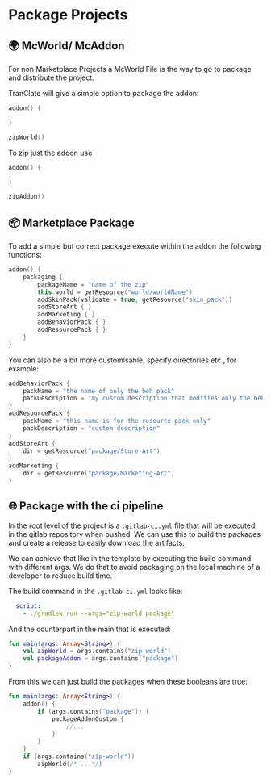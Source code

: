 # Package Projects

## &#127757; McWorld/ McAddon

For non Marketplace Projects a McWorld File is the way to go to package and distribute
the project.

TranClate will give a simple option to package the addon:

````kotlin
addon() {

}

zipWorld()
````

To zip just the addon use

````kotlin
addon() {

}

zipAddon()
````

## &#128230; Marketplace Package

To add a simple but correct package execute within the addon the following functions:

````kotlin
addon() {
    packaging {
        packageName = "name of the zip"
        this.world = getResource("world/worldName")
        addSkinPack(validate = true, getResource("skin_pack"))
        addStoreArt { }
        addMarketing { }
        addBehaviorPack { }
        addResourcePack { }
    }
}
````

You can also be a bit more customisable, specify directories etc., for example:

````kotlin
addBehaviorPack {
    packName = "the name of only the beh pack"
    packDescription = "my custom description that modifies only the beh pack"
}
addResourcePack {
    packName = "this name is for the resource pack only"
    packDescription = "custom description"
}
addStoreArt {
    dir = getResource("package/Store-Art")
}
addMarketing {
    dir = getResource("package/Marketing-Art")
}
````

## &#127760; Package with the ci pipeline

In the root level of the project is a `.gitlab-ci.yml` file that will be executed in the gitlab repository when pushed.
We can use this to build the packages and create a release to easily download the artifacts.

We can achieve that like in the template by executing the build command with different args.
We do that to avoid packaging on the local machine of a developer to reduce build time.

The build command in the `.gitlab-ci.yml` looks like:

````yaml
  script:
    - ./gradlew run --args="zip-world package"
````

And the counterpart in the main that is executed:

````kotlin
fun main(args: Array<String>) {
    val zipWorld = args.contains("zip-world")
    val packageAddon = args.contains("package")
}
````

From this we can just build the packages when these booleans are true:

````kotlin
fun main(args: Array<String>) {
    addon() {
        if (args.contains("package")) {
            packageAddonCustom {
                //...
            }
        }
    }
    if (args.contains("zip-world"))
        zipWorld(/* .. */)
}
````